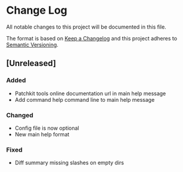# Change Log
All notable changes to this project will be documented in this file.

The format is based on [Keep a Changelog](http://keepachangelog.com/) 
and this project adheres to [Semantic Versioning](http://semver.org/).

## [Unreleased]
### Added
- Patchkit tools online documentation url in main help message
- Add command help command line to main help message

### Changed
- Config file is now optional
- New main help format

### Fixed
- Diff summary missing slashes on empty dirs